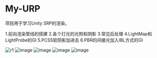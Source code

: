 # My-URP
项目用于学习Unity SRP的渲染。

1.前向渲染管线的搭建
2.各个灯光的光照和阴影
3.常见后处理
4.LightMap和LightProbe的GI
5.PCSS软阴影加进去
6.PBR的间接光加入IBL方式的GI

![r1](https://github.com/akina24a/My-URP/assets/51435834/fe3446cb-2845-48d7-981a-381391699e49)
![image](https://github.com/akina24a/My-URP/assets/51435834/ba6b9291-8d8f-40a3-ac6a-7b09a7688b61)
![image](https://github.com/akina24a/My-URP/assets/51435834/96b84962-4650-4b7a-9909-adfc4bd21ad9)
![image](https://github.com/akina24a/My-URP/assets/51435834/41679f44-187e-455d-9882-28389d746e15)
![image](https://github.com/akina24a/My-URP/assets/51435834/25b73c41-09c4-4805-a8d9-1ce329c281ad)



